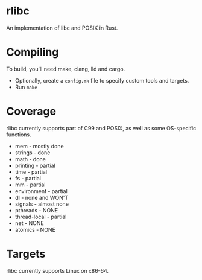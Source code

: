 rlibc
=====

An implementation of libc and POSIX in Rust.

# Compiling

To build, you'll need make, clang, lld and cargo.
* Optionally, create a `config.mk` file to specify custom tools and targets.
* Run `make`

# Coverage
rlibc currently supports part of C99 and POSIX, as well as some OS-specific functions.

* mem - mostly done
* strings - done
* math - done
* printing - partial
* time - partial
* fs - partial
* mm - partial
* environment - partial
* dl - none and WON'T
* signals - almost none
* pthreads - NONE
* thread-local - partial
* net - NONE
* atomics - NONE

# Targets

rlibc currently supports Linux on x86-64.
